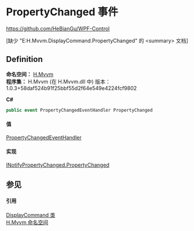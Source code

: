 # PropertyChanged 事件
https://github.com/HeBianGu/WPF-Control

\[缺少 "E:H.Mvvm.DisplayCommand.PropertyChanged" 的 &lt;summary&gt; 文档\]



## Definition
**命名空间：** <a href="2171cdff-f9c4-6682-6b3e-a29f9cee4c25">H.Mvvm</a>  
**程序集：** H.Mvvm (在 H.Mvvm.dll 中) 版本：1.0.3+58daf524b91f25bbf55d2f64e549e4224fcf9802

**C#**
``` C#
public event PropertyChangedEventHandler PropertyChanged
```



#### 值
<a href="https://learn.microsoft.com/dotnet/api/system.componentmodel.propertychangedeventhandler" target="_blank" rel="noopener noreferrer">PropertyChangedEventHandler</a>

#### 实现
<a href="https://learn.microsoft.com/dotnet/api/system.componentmodel.inotifypropertychanged.propertychanged" target="_blank" rel="noopener noreferrer">INotifyPropertyChanged.PropertyChanged</a>  


## 参见


#### 引用
<a href="52227d4b-8e7c-7b91-1acb-7983d2d1414b">DisplayCommand 类</a>  
<a href="2171cdff-f9c4-6682-6b3e-a29f9cee4c25">H.Mvvm 命名空间</a>  
